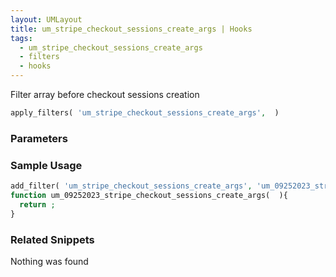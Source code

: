 ```yaml
---
layout: UMLayout
title: um_stripe_checkout_sessions_create_args | Hooks
tags: 
  - um_stripe_checkout_sessions_create_args
  - filters
  - hooks
---
```

Filter array before checkout sessions creation
``` php
apply_filters( 'um_stripe_checkout_sessions_create_args',  )
```
<div class='hook-sep'></div>

### Parameters

<div class='hook-sep'></div>



### Sample Usage

``` php
add_filter( 'um_stripe_checkout_sessions_create_args', 'um_09252023_stripe_checkout_sessions_create_args ', 10, 0 )
function um_09252023_stripe_checkout_sessions_create_args(  ){
  return ;
}
```
<div class='hook-sep'></div>



### Related Snippets

Nothing was found

